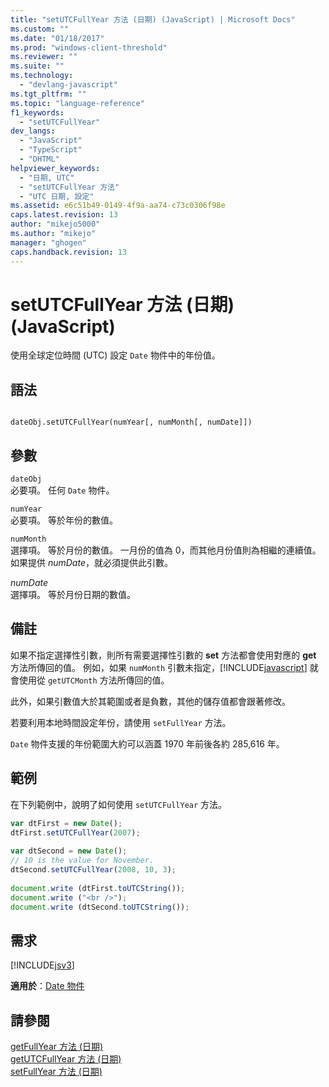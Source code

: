 ```yaml
---
title: "setUTCFullYear 方法 (日期) (JavaScript) | Microsoft Docs"
ms.custom: ""
ms.date: "01/18/2017"
ms.prod: "windows-client-threshold"
ms.reviewer: ""
ms.suite: ""
ms.technology: 
  - "devlang-javascript"
ms.tgt_pltfrm: ""
ms.topic: "language-reference"
f1_keywords: 
  - "setUTCFullYear"
dev_langs: 
  - "JavaScript"
  - "TypeScript"
  - "DHTML"
helpviewer_keywords: 
  - "日期, UTC"
  - "setUTCFullYear 方法"
  - "UTC 日期, 設定"
ms.assetid: e6c51b49-0149-4f9a-aa74-c73c0306f98e
caps.latest.revision: 13
author: "mikejo5000"
ms.author: "mikejo"
manager: "ghogen"
caps.handback.revision: 13
---
```

# setUTCFullYear 方法 (日期) (JavaScript)
使用全球定位時間 \(UTC\) 設定 `Date` 物件中的年份值。  
  
## 語法  
  
```  
  
dateObj.setUTCFullYear(numYear[, numMonth[, numDate]])   
```  
  
## 參數  
 `dateObj`  
 必要項。  任何 `Date` 物件。  
  
 `numYear`  
 必要項。  等於年份的數值。  
  
 `numMonth`  
 選擇項。  等於月份的數值。  一月份的值為 0，而其他月份值則為相繼的連續值。  如果提供 *numDate*，就必須提供此引數。  
  
 *numDate*  
 選擇項。  等於月份日期的數值。  
  
## 備註  
 如果不指定選擇性引數，則所有需要選擇性引數的 **set** 方法都會使用對應的 **get** 方法所傳回的值。  例如，如果 `numMonth` 引數未指定，[!INCLUDE[javascript](../../javascript/includes/javascript-md.md)] 就會使用從 `getUTCMonth` 方法所傳回的值。  
  
 此外，如果引數值大於其範圍或者是負數，其他的儲存值都會跟著修改。  
  
 若要利用本地時間設定年份，請使用 `setFullYear` 方法。  
  
 `Date` 物件支援的年份範圍大約可以涵蓋 1970 年前後各約 285,616 年。  
  
## 範例  
 在下列範例中，說明了如何使用 `setUTCFullYear` 方法。  
  
```javascript  
var dtFirst = new Date();  
dtFirst.setUTCFullYear(2007);  
  
var dtSecond = new Date();  
// 10 is the value for November.   
dtSecond.setUTCFullYear(2008, 10, 3);   
  
document.write (dtFirst.toUTCString());  
document.write ("<br />");  
document.write (dtSecond.toUTCString());  
```  
  
## 需求  
 [!INCLUDE[jsv3](../../javascript/reference/includes/jsv3-md.md)]  
  
 **適用於**：[Date 物件](../../javascript/reference/date-object-javascript.md)  
  
## 請參閱  
 [getFullYear 方法 \(日期\)](../../javascript/reference/getfullyear-method-date-javascript.md)   
 [getUTCFullYear 方法 \(日期\)](../../javascript/reference/getutcfullyear-method-date-javascript.md)   
 [setFullYear 方法 \(日期\)](../../javascript/reference/setfullyear-method-date-javascript.md)
